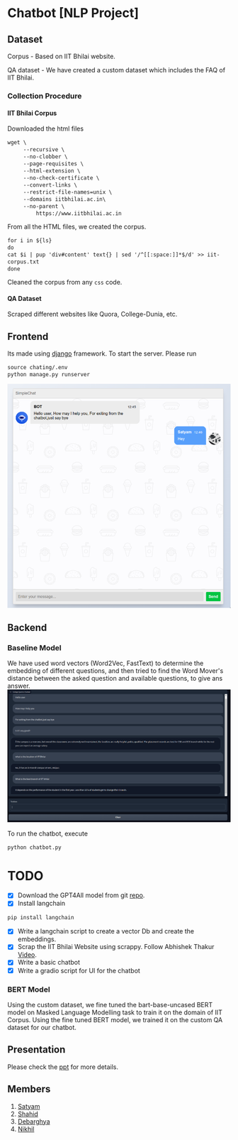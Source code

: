 # Chatbot [NLP Project]

## Dataset
Corpus - Based on IIT Bhilai website.

QA dataset - We have created a custom dataset which includes the FAQ of IIT Bhilai. 

### Collection Procedure
#### IIT Bhilai Corpus
Downloaded the html files
```shell
wget \
     --recursive \
     --no-clobber \
     --page-requisites \
     --html-extension \
     --no-check-certificate \
     --convert-links \
     --restrict-file-names=unix \
     --domains iitbhilai.ac.in\
     --no-parent \
         https://www.iitbhilai.ac.in
````
From all the HTML files, we created the corpus.
```shell
for i in ${ls}
do
cat $i | pup 'div#content' text{} | sed '/^[[:space:]]*$/d' >> iit-corpus.txt
done
```
Cleaned the corpus from any `css` code.
#### QA Dataset
Scraped different websites like Quora, College-Dunia, etc.

## Frontend
Its made using [django](https://www.djangoproject.com/) framework.
To start the server. Please run
```shell
source chating/.env
python manage.py runserver
```
![UI](./assets/frontend.png)

## Backend
### Baseline Model
We have used word vectors (Word2Vec, FastText) to determine the embedding of different questions, and then tried
to find the Word Mover's distance between the asked question and available questions, to give ans answer.
![Chatbot](./assets/chatbot_baseline.png)

To run the chatbot, execute
```shell
python chatbot.py
```

# TODO

- [X] Download the GPT4All model from git [repo](https://github.com/nomic-ai/gpt4all).
- [X] Install langchain
```sh
pip install langchain
```
- [X] Write a langchain script to create a vector Db and create the embeddings.
- [X] Scrap the IIT Bhilai Website using scrappy. Follow Abhishek Thakur [Video](https://www.youtube.com/watch?v=T1hdz3eU3bg).
- [X] Write a basic chatbot
- [X] Write a gradio script for UI for the chatbot

### BERT Model
Using the custom dataset, we fine tuned the bart-base-uncased BERT model on Masked Language Modelling task to train it on the domain of IIT Corpus.
Using the fine tuned BERT model, we trained it on the custom QA dataset for our chatbot.

## Presentation
Please check the [ppt](./Group25.pdf) for more details.

## Members
1. [Satyam](https://github.com/satyams2812)
2. [Shahid](https://github.com/sowdagar3)
3. [Debarghya](https://github.com/deba-iitbh)
4. [Nikhil](https://github.com/nikhildotpy)
